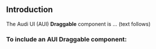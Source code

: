 ## Introduction

The Audi UI (AUI) **Draggable** component is … (text follows)

### To include an AUI **Draggable** component:

```html
```
